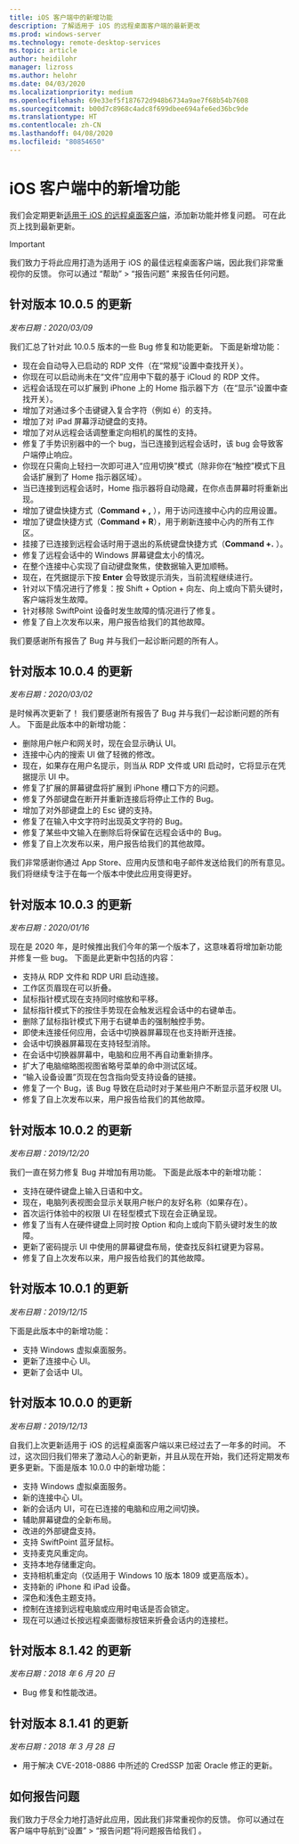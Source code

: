 ```yaml
---
title: iOS 客户端中的新增功能
description: 了解适用于 iOS 的远程桌面客户端的最新更改
ms.prod: windows-server
ms.technology: remote-desktop-services
ms.topic: article
author: heidilohr
manager: lizross
ms.author: helohr
ms.date: 04/03/2020
ms.localizationpriority: medium
ms.openlocfilehash: 69e33ef5f187672d948b6734a9ae7f68b54b7608
ms.sourcegitcommit: b00d7c8968c4adc8f699dbee694afe6ed36bc9de
ms.translationtype: HT
ms.contentlocale: zh-CN
ms.lasthandoff: 04/08/2020
ms.locfileid: "80854650"
---
```

# <a name="whats-new-in-the-ios-client"></a>iOS 客户端中的新增功能

我们会定期更新[适用于 iOS 的远程桌面客户端](remote-desktop-ios.md)，添加新功能并修复问题。 可在此页上找到最新更新。

>[!IMPORTANT]
>我们致力于将此应用打造为适用于 iOS 的最佳远程桌面客户端，因此我们非常重视你的反馈。 你可以通过  “帮助” > “报告问题”  来报告任何问题。

## <a name="updates-for-version-1005"></a>针对版本 10.0.5 的更新

*发布日期：2020/03/09*

我们汇总了针对此 10.0.5 版本的一些 Bug 修复和功能更新。 下面是新增功能：

- 现在会自动导入已启动的 RDP 文件（在“常规”设置中查找开关）。
- 你现在可以启动尚未在“文件”应用中下载的基于 iCloud 的 RDP 文件。
- 远程会话现在可以扩展到 iPhone 上的 Home 指示器下方（在“显示”设置中查找开关）。
- 增加了对通过多个击键键入复合字符（例如 é）的支持。
- 增加了对 iPad 屏幕浮动键盘的支持。
- 增加了对从远程会话调整重定向相机的属性的支持。
- 修复了手势识别器中的一个 bug，当已连接到远程会话时，该 bug 会导致客户端停止响应。
- 你现在只需向上轻扫一次即可进入“应用切换”模式（除非你在“触控”模式下且会话扩展到了 Home 指示器区域）。
- 当已连接到远程会话时，Home 指示器将自动隐藏，在你点击屏幕时将重新出现。
- 增加了键盘快捷方式（**Command + ,** ），用于访问连接中心内的应用设置。
- 增加了键盘快捷方式（**Command + R**），用于刷新连接中心内的所有工作区。
- 挂接了已连接到远程会话时用于退出的系统键盘快捷方式（**Command +.** ）。
- 修复了远程会话中的 Windows 屏幕键盘太小的情况。
- 在整个连接中心实现了自动键盘聚焦，使数据输入更加顺畅。
- 现在，在凭据提示下按 **Enter** 会导致提示消失，当前流程继续进行。
- 针对以下情况进行了修复：按 Shift + Option + 向左、向上或向下箭头键时，客户端将发生故障。
- 针对移除 SwiftPoint 设备时发生故障的情况进行了修复。
- 修复了自上次发布以来，用户报告给我们的其他故障。

我们要感谢所有报告了 Bug 并与我们一起诊断问题的所有人。

## <a name="updates-for-version-1004"></a>针对版本 10.0.4 的更新

*发布日期：2020/03/02*

是时候再次更新了！ 我们要感谢所有报告了 Bug 并与我们一起诊断问题的所有人。 下面是此版本中的新增功能：

- 删除用户帐户和网关时，现在会显示确认 UI。
- 连接中心内的搜索 UI 做了轻微的修改。
- 现在，如果存在用户名提示，则当从 RDP 文件或 URI 启动时，它将显示在凭据提示 UI 中。
- 修复了扩展的屏幕键盘将扩展到 iPhone 槽口下方的问题。
- 修复了外部键盘在断开并重新连接后将停止工作的 Bug。
- 增加了对外部键盘上的 Esc 键的支持。
- 修复了在输入中文字符时出现英文字符的 Bug。
- 修复了某些中文输入在删除后将保留在远程会话中的 Bug。
- 修复了自上次发布以来，用户报告给我们的其他故障。

我们非常感谢你通过 App Store、应用内反馈和电子邮件发送给我们的所有意见。 我们将继续专注于在每一个版本中使此应用变得更好。

## <a name="updates-for-version-1003"></a>针对版本 10.0.3 的更新

*发布日期：2020/01/16*

现在是 2020 年，是时候推出我们今年的第一个版本了，这意味着将增加新功能并修复一些 bug。 下面是此更新中包括的内容：

- 支持从 RDP 文件和 RDP URI 启动连接。
- 工作区页眉现在可以折叠。
- 鼠标指针模式现在支持同时缩放和平移。
- 鼠标指针模式下的按住手势现在会触发远程会话中的右键单击。
- 删除了鼠标指针模式下用于右键单击的强制触控手势。
- 即使未连接任何应用，会话中切换器屏幕现在也支持断开连接。
- 会话中切换器屏幕现在支持轻型消除。
- 在会话中切换器屏幕中，电脑和应用不再自动重新排序。
- 扩大了电脑缩略图视图省略号菜单的命中测试区域。
- “输入设备设置”页现在包含指向受支持设备的链接。
- 修复了一个 Bug，该 Bug 导致在启动时对于某些用户不断显示蓝牙权限 UI。
- 修复了自上次发布以来，用户报告给我们的其他故障。

## <a name="updates-for-version-1002"></a>针对版本 10.0.2 的更新

*发布日期：2019/12/20*

我们一直在努力修复 Bug 并增加有用功能。 下面是此版本中的新增功能：

- 支持在硬件键盘上输入日语和中文。
- 现在，电脑列表视图会显示关联用户帐户的友好名称（如果存在）。
- 首次运行体验中的权限 UI 在轻型模式下现在会正确呈现。
- 修复了当有人在硬件键盘上同时按 Option 和向上或向下箭头键时发生的故障。
- 更新了密码提示 UI 中使用的屏幕键盘布局，使查找反斜杠键更为容易。
- 修复了自上次发布以来，用户报告给我们的其他故障。

## <a name="updates-for-version-1001"></a>针对版本 10.0.1 的更新

*发布日期：2019/12/15*

下面是此版本中的新增功能：

- 支持 Windows 虚拟桌面服务。
- 更新了连接中心 UI。
- 更新了会话中 UI。

## <a name="updates-for-version-1000"></a>针对版本 10.0.0 的更新

*发布日期：2019/12/13*

自我们上次更新适用于 iOS 的远程桌面客户端以来已经过去了一年多的时间。 不过，这次回归我们带来了激动人心的新更新，并且从现在开始，我们还将定期发布更多更新。下面是版本 10.0.0 中的新增功能：

- 支持 Windows 虚拟桌面服务。
- 新的连接中心 UI。
- 新的会话内 UI，可在已连接的电脑和应用之间切换。
- 辅助屏幕键盘的全新布局。
- 改进的外部键盘支持。
- 支持 SwiftPoint 蓝牙鼠标。
- 支持麦克风重定向。
- 支持本地存储重定向。
- 支持相机重定向（仅适用于 Windows 10 版本 1809 或更高版本）。
- 支持新的 iPhone 和 iPad 设备。
- 深色和浅色主题支持。
- 控制在连接到远程电脑或应用时电话是否会锁定。
- 现在可以通过长按远程桌面徽标按钮来折叠会话内的连接栏。

## <a name="updates-for-version-8142"></a>针对版本 8.1.42 的更新

*发布日期：2018 年 6 月 20 日*

- Bug 修复和性能改进。

## <a name="updates-for-version-8141"></a>针对版本 8.1.41 的更新

*发布日期：2018 年 3 月 28 日*

- 用于解决 CVE-2018-0886 中所述的 CredSSP 加密 Oracle 修正的更新。

## <a name="how-to-report-issues"></a>如何报告问题

我们致力于尽全力地打造好此应用，因此我们非常重视你的反馈。 你可以通过在客户端中导航到“设置” > “报告问题”将问题报告给我们   。
